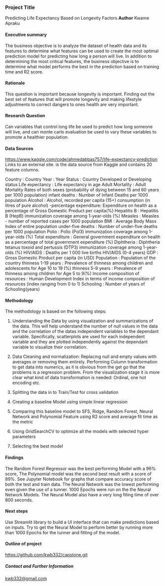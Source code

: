 ### Project Title
Predicting Life Expectancy Based on Longevity Factors
**Author**
Kwame Apraku
#### Executive summary
The business objective is to analyze the dataset of health data and its features to determine what features can be used to create the most optimal prediction model for predicting how long a person will live. In addition to determining the most critical features, the business objective is to determine what model performs the best in the prediction based on training time and R2 score. 
#### Rationale
This question is important because longevity is important.  Finding out the best set of features that will promote longevity and making lifestyle adjustments to correct dangers to ones health are very important.

#### Research Question
Can variables that control long life be used to predict how long someone will live, and can monte carlo evaluation be used to vary these variables to promote a healthier population.

#### Data Sources
https://www.kaggle.com/code/ahmedabbas757/life-expectancy-prediction Links to an external site. is the data source from Kaggle and contains 20 feature columns.

Country : Country
Year : Year
Status : Country Developed or Developing status
Life expectancy : Life expectancy in age
Adult Mortality : Adult Mortality Rates of both sexes (probability of dying between 15 and 60 years per 1000 population)
infant deaths : Number of Infant Deaths per 1000 population
Alcohol : Alcohol, recorded per capita (15+) consumption (in litres of pure alcohol) -percentage expenditure: Expenditure on health as a percentage of Gross Domestic Product per capita(%)
Hepatitis B : Hepatitis B (HepB) immunization coverage among 1-year-olds (%)
Measles : Measles - number of reported cases per 1000 population
BMI : Average Body Mass Index of entire population
under-five deaths : Number of under-five deaths per 1000 population
Polio : Polio (Pol3) immunization coverage among 1-year-olds (%)
Total expenditure : General government expenditure on health as a percentage of total government expenditure (%)
Diphtheria : Diphtheria tetanus toxoid and pertussis (DTP3) immunization coverage among 1-year-olds (%)
HIV/AIDS : Deaths per 1 000 live births HIV/AIDS (0-4 years)
GDP : Gross Domestic Product per capita (in USD)
Population : Population of the country
thinness 1-19 years : Prevalence of thinness among children and adolescents for Age 10 to 19 (%)
thinness 5-9 years : Prevalence of thinness among children for Age 5 to 9(%)
Income composition of resources : Human Development Index in terms of income composition of resources (index ranging from 0 to 1)
Schooling : Number of years of Schooling(years)

#### Methodology
The methodology is based on the following steps:

1. Understanding the Data by using visualization and summarizations of the data.  This will help understand the number of null values in the data and the correlation of the datas independent variables to the dependant variable.  Specifically, scatterplots are used for each independent variable and they are plotted independently against the dependant variable to visualize their correlation.

2. Data Cleaning and normalization:  Replacing null and empty values with averages or removing them entirely.  Performing Column transformation to get data into numerics, as it is obvious from the get go that the problems is a regression problem.  From the visualization stage it is more clear what kind of data transformation is needed:  Ordinal, one hot encoding etc.
3. Splitting the data in to Train/Test for cross validation
4.  Creating a baseline Model using simple linear regression
5. Comparing this baseline model to SFS, Ridge, Random Forest, Neural Network and Polynomial Feature using R2 score and average fit time as the metric
6.  Using GridSearchCV to optimize all the models with selected hyper parameters
7.  Selecting the best model

#### Findings

The Random Forest Regressor was the best performing Model with a 96% score, The Polynomial model was the second best result with a score of 89%.  See Jupyter Notebook for graphs that compare accuracy score of both the test and train data.  The Neural Network was the lowest performing even given the use of a tunner.  1000 Epochs were run on the the Neural Network Models.  The Neural Model also have a very long fiting time of over 800 seconds.  

#### Next steps
Use Streamlit library to build a UI interface that can make predictions based on inputs.  Try to get the Neural Model to perform better by running more than 1000 Epochs for the tunner and fitting of the model.

#### Outline of project

https://github.com/kwb332/capstone.git



##### Contact and Further Information
kwb332@gmail.com